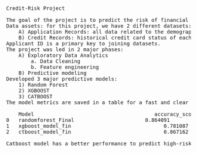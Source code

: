 ﻿<pre>

Credit-Risk Project

The goal of the project is to predict the risk of financial failure based on historical data. Banks and financial organizations use the personal information of applicants to predict the probability of future defaults of credit card borrowings. Banks can use credit risk prediction to decide whether to issue a credit card to the applicant.
Data assets: for this project, we have 2 different datasets:
	A) Application Records: all data related to the demographic information of applicants
	B) Credit Records: historical credit card status of each applicant
Applicant ID is a primary key to joining datasets.
The project was led in 2 major phases:
	A) Exploratory Data Analytics
		a. Data Cleaning 
		b. Feature engineering
	B) Predictive modeling
Developed 3 major predictive models:
	1) Random Forest
	2) XGBOOST
	3) CATBOOST
The model metrics are saved in a table for a fast and clear comparison:
<table>
	Model	                                    accuracy_score	precision_score	recall_score	roc_auc_score	f1_score
0	randomforest_Final	                     0.864091	         0.888571	        0.678404	         0.817851	      0.769394
1	xgboost_model_fin	                           0.781087	         0.952576	        0.363041	         0.676985	      0.525722
2	ctboost_model_fin	                           0.867162	         0.921760	        0.658228	         0.815100	      0.768016

Catboost model has a better performance to predict high-risk applicants. Since we have an imbalance of data, the recall score can be an important metric for this project. Catboost has the highest precision and recall scores.

<pre>

